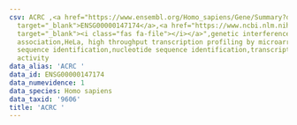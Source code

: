 ```yaml
---
csv: ACRC ,<a href="https://www.ensembl.org/Homo_sapiens/Gene/Summary?db=core;g=ENSG00000147174"
  target="_blank">ENSG00000147174</a>,<a href="https://www.ncbi.nlm.nih.gov/pubmed/28369544"
  target="_blank"><i class="fas fa-file"></i></a>",genetic interference,functional
  association,HeLa, high throughput transcription profiling by microarray,nucleotide
  sequence identification,nucleotide sequence identification,transcriptional regulation,up-regulates
  activity
data_alias: 'ACRC '
data_id: ENSG00000147174
data_numevidence: 1
data_species: Homo sapiens
data_taxid: '9606'
title: 'ACRC '
---
```

